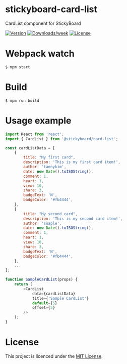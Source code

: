 # stickyboard-card-list
CardList component for StickyBoard

[![Version](https://img.shields.io/npm/v/@stickyboard/card-list.svg)](https://npmjs.org/package/@stickyboard/card-list)
[![Downloads/week](https://img.shields.io/npm/dw/@stickyboard/card-list.svg)](https://npmjs.org/package/@stickyboard/card-list)
[![License](https://img.shields.io/npm/l/@stickyboard/card-list.svg)](https://github.com/soaple/@stickyboard/card-list/blob/master/package.json)

# Webpack watch
```bsh
$ npm start
```

# Build
```bsh
$ npm run build
```

# Usage example
```javascript
import React from 'react';
import { CardList } from '@stickyboard/card-list';

const cardListData = [
    {
        title: "My first card",
        description: 'This is my first card item!',
        author: 'taenykim',
        date: new Date().toISOString(),
        comment: 1,
        heart: 1,
        view: 10,
        share: 3,
        badgeText: 'N',
        badgeColor: '#fb4444',
    },
    {
        title: "My second card",
        description: 'This is my second card item!',
        author: 'soaple',
        date: new Date().toISOString(),
        comment: 1,
        heart: 1,
        view: 10,
        share: 3,
        badgeText: 'N',
        badgeColor: '#fb4444',
    },
    ...
];

function SampleCardList(props) {
    return (
        <CardList
            data={cardListData}
            title={'Sample CardList'}
            default={5}
            offset={5}
        />
    );
}
```


# License
This project is licenced under the [MIT License](http://opensource.org/licenses/mit-license.html).
